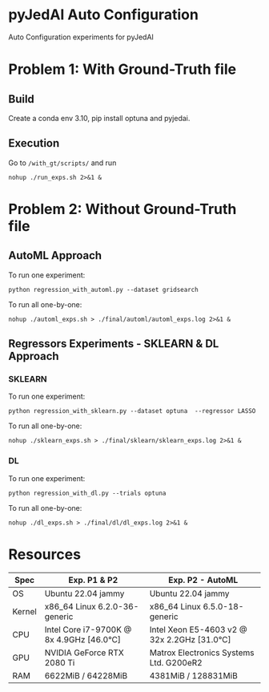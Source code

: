 # pyJedAI Auto Configuration
Auto Configuration experiments for pyJedAI

# Problem 1: **With** Ground-Truth file

## Build

Create a conda env 3.10, pip install optuna and pyjedai.

## Execution

Go to `/with_gt/scripts/` and run 

```
nohup ./run_exps.sh 2>&1 & 
```

# Problem 2: **Without** Ground-Truth file

## AutoML Approach

To run one experiment:
```
python regression_with_automl.py --dataset gridsearch
```

To run all one-by-one:
```
nohup ./automl_exps.sh > ./final/automl/automl_exps.log 2>&1 &
```

## Regressors Experiments - SKLEARN & DL Approach

### SKLEARN

To run one experiment:
```
python regression_with_sklearn.py --dataset optuna  --regressor LASSO
```

To run all one-by-one:
```
nohup ./sklearn_exps.sh > ./final/sklearn/sklearn_exps.log 2>&1 &
```

### DL

To run one experiment:
```
python regression_with_dl.py --trials optuna
```

To run all one-by-one:
```
nohup ./dl_exps.sh > ./final/dl/dl_exps.log 2>&1 &
```

# Resources

| Spec    | Exp. P1 & P2                             | Exp. P2 - AutoML                                                   |
|---------|------------------------------------------|--------------------------------------------------------------------|
| OS      | Ubuntu 22.04 jammy                       | Ubuntu 22.04 jammy                                                 |
| Kernel  | x86_64 Linux 6.2.0-36-generic            | x86_64 Linux 6.5.0-18-generic                                      |
| CPU     | Intel Core i7-9700K @ 8x 4.9GHz [46.0°C] | Intel Xeon E5-4603 v2 @ 32x 2.2GHz [31.0°C]                        |
| GPU     | NVIDIA GeForce RTX 2080 Ti               | Matrox Electronics Systems Ltd. G200eR2                            |
| RAM     | 6622MiB / 64228MiB                       | 4381MiB / 128831MiB                                                |
